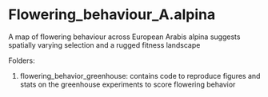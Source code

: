 # Flowering_behaviour_A.alpina
A map of flowering behaviour across European Arabis alpina suggests spatially varying selection and a rugged fitness landscape

Folders:
1) flowering_behavior_greenhouse: contains code to reproduce figures and stats on the greenhouse experiments to score flowering behavior


